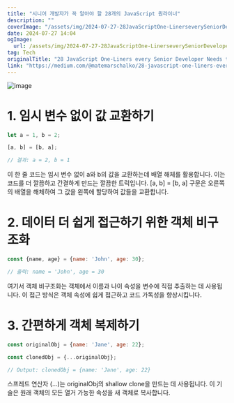```yaml
---
title: "시니어 개발자가 꼭 알아야 할 28개의 JavaScript 원라이너"
description: ""
coverImage: "/assets/img/2024-07-27-28JavaScriptOne-LinerseverySeniorDeveloperNeedstoKnow_0.png"
date: 2024-07-27 14:04
ogImage: 
  url: /assets/img/2024-07-27-28JavaScriptOne-LinerseverySeniorDeveloperNeedstoKnow_0.png
tag: Tech
originalTitle: "28 JavaScript One-Liners every Senior Developer Needs to Know"
link: "https://medium.com/@matemarschalko/28-javascript-one-liners-every-senior-developer-needs-to-know-e74bdedc3b3b"
---
```




![image](/assets/img/2024-07-27-28JavaScriptOne-LinerseverySeniorDeveloperNeedstoKnow_0.png)

# 1. 임시 변수 없이 값 교환하기

```js
let a = 1, b = 2;

[a, b] = [b, a];

// 결과: a = 2, b = 1
```

이 한 줄 코드는 임시 변수 없이 a와 b의 값을 교환하는데 배열 해체를 활용합니다. 이는 코드를 더 깔끔하고 간결하게 만드는 깔끔한 트릭입니다. [a, b] = [b, a] 구문은 오른쪽의 배열을 해체하여 그 값을 왼쪽에 할당하여 값들을 교환합니다.


<div class="content-ad"></div>

# 2. 데이터 더 쉽게 접근하기 위한 객체 비구조화

```js
const {name, age} = {name: 'John', age: 30};

// 출력: name = 'John', age = 30
```

여기서 객체 비구조화는 객체에서 이름과 나이 속성을 변수에 직접 추출하는 데 사용됩니다. 이 접근 방식은 객체 속성에 쉽게 접근하고 코드 가독성을 향상시킵니다.

# 3. 간편하게 객체 복제하기

<div class="content-ad"></div>

```js
const originalObj = {name: 'Jane', age: 22};

const clonedObj = {...originalObj};

// Output: clonedObj = {name: 'Jane', age: 22}
```

스프레드 연산자 (...)는 originalObj의 shallow clone을 만드는 데 사용됩니다. 이 기술은 원래 객체의 모든 열거 가능한 속성을 새 객체로 복사합니다.